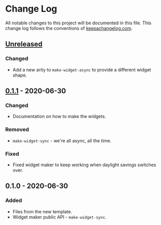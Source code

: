# Change Log
All notable changes to this project will be documented in this file. This change log follows the conventions of [keepachangelog.com](http://keepachangelog.com/).

## [Unreleased]
### Changed
- Add a new arity to `make-widget-async` to provide a different widget shape.

## [0.1.1] - 2020-06-30
### Changed
- Documentation on how to make the widgets.

### Removed
- `make-widget-sync` - we're all async, all the time.

### Fixed
- Fixed widget maker to keep working when daylight savings switches over.

## 0.1.0 - 2020-06-30
### Added
- Files from the new template.
- Widget maker public API - `make-widget-sync`.

[Unreleased]: https://github.com/your-name/charizard/compare/0.1.1...HEAD
[0.1.1]: https://github.com/your-name/charizard/compare/0.1.0...0.1.1
